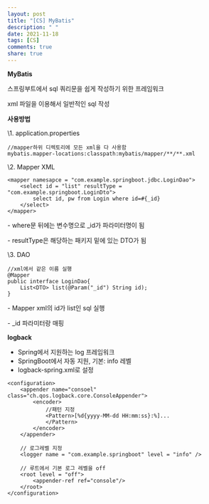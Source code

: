```yaml
---
layout: post
title: "[CS] MyBatis"
description: " "
date: 2021-11-18
tags: [CS]
comments: true
share: true
---
```


**MyBatis**

 

스프링부트에서 sql 쿼리문을 쉽게 작성하기 위한 프레임워크

xml 파일을 이용해서 일반적인 sql 작성

 

 

**사용방법**

 

\1. application.properties

```
//mapper하위 디렉토리에 모든 xml을 다 사용함
mybatis.mapper-locations:classpath:mybatis/mapper/**/**.xml
```

 

 

\2. Mapper XML

```
<mapper namesapce = "com.example.springboot.jdbc.LoginDao">
    <select id = "list" resultType = "com.example.springboot.LoginDto">
        select id, pw from Login where id=#{_id}
    </select>
</mapper>
```

\- where문 뒤에는 변수명으로 _id가 파라미터명이 됨

\- resultType은 해당하는 패키지 밑에 있는 DTO가 됨

 

\3. DAO

```
//xml에서 같은 이름 실행
@Mapper
public interface LoginDao{
    List<DTO> list(@Param("_id") String id);
}
```

\- Mapper xml의 id가 list인 sql 실행

\- _id 파라미터랑 매핑

 

 

**logback**

- Spring에서 지원하는 log 프레임워크
- SpringBoot에서 자동 지원, 기본: info 레벨
- logback-spring.xml로 설정

```
<configuration>
    <appender name="consoel" class="ch.qos.logback.core.ConsoleAppender">
        <encoder>
            //패턴 지정
            <Pattern>[%d{yyyy-MM-dd HH:mm:ss}:%]...
            </Pattern>
        </encoder>
    </appender>

    // 로그레벨 지정
    <logger name = "com.example.springboot" level = "info" />

    // 루트에서 기본 로그 레벨을 off
    <root level = "off">
        <appender-ref ref="console"/>
    </root>
</configuration>
```